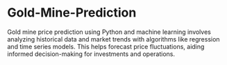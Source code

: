 # Gold-Mine-Prediction
Gold mine price prediction using Python and machine learning involves analyzing historical data and market trends with algorithms like regression and time series models. This helps forecast price fluctuations, aiding informed decision-making for investments and operations.
